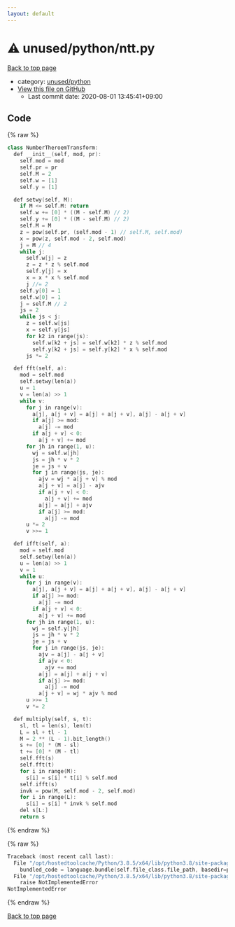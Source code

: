```yaml
---
layout: default
---
```


<!-- mathjax config similar to math.stackexchange -->
<script type="text/javascript" async
  src="https://cdnjs.cloudflare.com/ajax/libs/mathjax/2.7.5/MathJax.js?config=TeX-MML-AM_CHTML">
</script>
<script type="text/x-mathjax-config">
  MathJax.Hub.Config({
    TeX: { equationNumbers: { autoNumber: "AMS" }},
    tex2jax: {
      inlineMath: [ ['$','$'] ],
      processEscapes: true
    },
    "HTML-CSS": { matchFontHeight: false },
    displayAlign: "left",
    displayIndent: "2em"
  });
</script>

<script type="text/javascript" src="https://cdnjs.cloudflare.com/ajax/libs/jquery/3.4.1/jquery.min.js"></script>
<script src="https://cdn.jsdelivr.net/npm/jquery-balloon-js@1.1.2/jquery.balloon.min.js" integrity="sha256-ZEYs9VrgAeNuPvs15E39OsyOJaIkXEEt10fzxJ20+2I=" crossorigin="anonymous"></script>
<script type="text/javascript" src="../../../assets/js/copy-button.js"></script>
<link rel="stylesheet" href="../../../assets/css/copy-button.css" />


# :warning: unused/python/ntt.py

<a href="../../../index.html">Back to top page</a>

* category: <a href="../../../index.html#1fff5e1f009a90e6e1bc2cb52b88bfd3">unused/python</a>
* <a href="{{ site.github.repository_url }}/blob/master/unused/python/ntt.py">View this file on GitHub</a>
    - Last commit date: 2020-08-01 13:45:41+09:00




## Code

<a id="unbundled"></a>
{% raw %}
```cpp
class NumberTheroemTransform:
  def __init__(self, mod, pr):
    self.mod = mod
    self.pr = pr
    self.M = 2
    self.w = [1]
    self.y = [1]

  def setwy(self, M):
    if M <= self.M: return
    self.w += [0] * ((M - self.M) // 2)
    self.y += [0] * ((M - self.M) // 2)
    self.M = M
    z = pow(self.pr, (self.mod - 1) // self.M, self.mod)
    x = pow(z, self.mod - 2, self.mod)
    j = M // 4
    while j:
      self.w[j] = z
      z = z * z % self.mod
      self.y[j] = x
      x = x * x % self.mod
      j //= 2
    self.y[0] = 1
    self.w[0] = 1
    j = self.M // 2
    js = 2
    while js < j:
      z = self.w[js]
      x = self.y[js]
      for k2 in range(js):
        self.w[k2 + js] = self.w[k2] * z % self.mod
        self.y[k2 + js] = self.y[k2] * x % self.mod
      js *= 2

  def fft(self, a):
    mod = self.mod
    self.setwy(len(a))
    u = 1
    v = len(a) >> 1
    while v:
      for j in range(v):
        a[j], a[j + v] = a[j] + a[j + v], a[j] - a[j + v]
        if a[j] >= mod:
          a[j] -= mod
        if a[j + v] < 0:
          a[j + v] += mod
      for jh in range(1, u):
        wj = self.w[jh]
        js = jh * v * 2
        je = js + v
        for j in range(js, je):
          ajv = wj * a[j + v] % mod
          a[j + v] = a[j] - ajv
          if a[j + v] < 0:
            a[j + v] += mod
          a[j] = a[j] + ajv
          if a[j] >= mod:
            a[j] -= mod
      u *= 2
      v >>= 1

  def ifft(self, a):
    mod = self.mod
    self.setwy(len(a))
    u = len(a) >> 1
    v = 1
    while u:
      for j in range(v):
        a[j], a[j + v] = a[j] + a[j + v], a[j] - a[j + v]
        if a[j] >= mod:
          a[j] -= mod
        if a[j + v] < 0:
          a[j + v] += mod
      for jh in range(1, u):
        wj = self.y[jh]
        js = jh * v * 2
        je = js + v
        for j in range(js, je):
          ajv = a[j] - a[j + v]
          if ajv < 0:
            ajv += mod
          a[j] = a[j] + a[j + v]
          if a[j] >= mod:
            a[j] -= mod
          a[j + v] = wj * ajv % mod
      u >>= 1
      v *= 2

  def multiply(self, s, t):
    sl, tl = len(s), len(t)
    L = sl + tl - 1
    M = 2 ** (L - 1).bit_length()
    s += [0] * (M - sl)
    t += [0] * (M - tl)
    self.fft(s)
    self.fft(t)
    for i in range(M):
      s[i] = s[i] * t[i] % self.mod
    self.ifft(s)
    invk = pow(M, self.mod - 2, self.mod)
    for i in range(L):
      s[i] = s[i] * invk % self.mod
    del s[L:]
    return s
```
{% endraw %}

<a id="bundled"></a>
{% raw %}
```cpp
Traceback (most recent call last):
  File "/opt/hostedtoolcache/Python/3.8.5/x64/lib/python3.8/site-packages/onlinejudge_verify/docs.py", line 349, in write_contents
    bundled_code = language.bundle(self.file_class.file_path, basedir=pathlib.Path.cwd())
  File "/opt/hostedtoolcache/Python/3.8.5/x64/lib/python3.8/site-packages/onlinejudge_verify/languages/python.py", line 84, in bundle
    raise NotImplementedError
NotImplementedError

```
{% endraw %}

<a href="../../../index.html">Back to top page</a>

